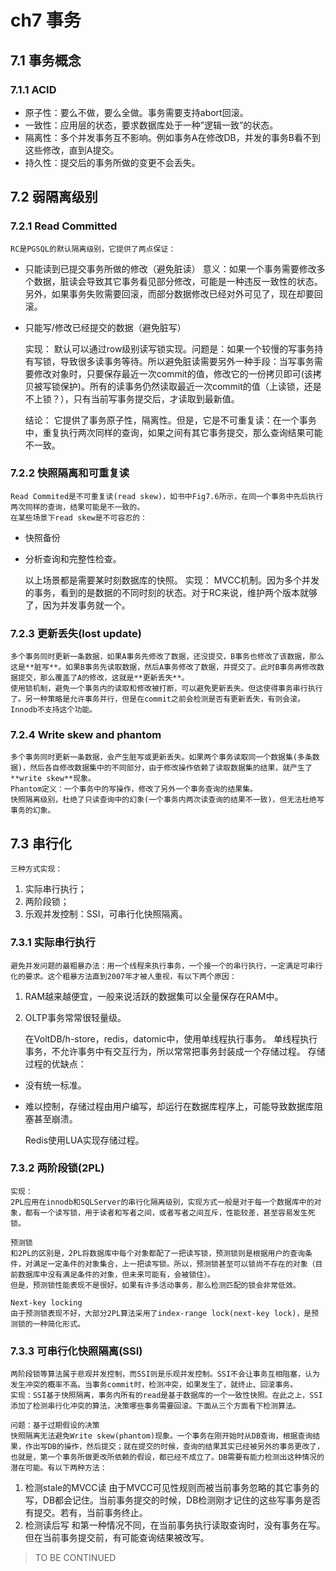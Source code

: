 # ch7 事务

## 7.1 事务概念

### 7.1.1 ACID

- 原子性：要么不做，要么全做。事务需要支持abort回滚。
- 一致性：应用层的状态，要求数据库处于一种”逻辑一致”的状态。
- 隔离性：多个并发事务互不影响。例如事务A在修改DB，并发的事务B看不到这些修改，直到A提交。
- 持久性：提交后的事务所做的变更不会丢失。

## 7.2 弱隔离级别

### 7.2.1 Read Committed

    RC是PGSQL的默认隔离级别，它提供了两点保证：

- 只能读到已提交事务所做的修改（避免脏读）
    意义：如果一个事务需要修改多个数据，脏读会导致其它事务看见部分修改，可能是一种违反一致性的状态。另外，如果事务失败需要回滚，而部分数据修改已经对外可见了，现在却要回滚。

- 只能写/修改已经提交的数据（避免脏写）

    实现：
    默认可以通过row级别读写锁实现。问题是：如果一个较慢的写事务持有写锁，导致很多读事务等待。所以避免脏读需要另外一种手段：当写事务需要修改对象时，只要保存最近一次commit的值，修改它的一份拷贝即可(该拷贝被写锁保护)。所有的读事务仍然读取最近一次commit的值（上读锁，还是不上锁？），只有当前写事务提交后，才读取到最新值。

    结论：
    它提供了事务原子性，隔离性。但是，它是不可重复读：在一个事务中，重复执行两次同样的查询，如果之间有其它事务提交，那么查询结果可能不一致。

### 7.2.2 快照隔离和可重复读

    Read Commited是不可重复读(read skew)，如书中Fig7.6所示，在同一个事务中先后执行两次同样的查询，结果可能是不一致的。
    在某些场景下read skew是不可容忍的：

- 快照备份
- 分析查询和完整性检查。

    以上场景都是需要某时刻数据库的快照。
    实现：
    MVCC机制。因为多个并发的事务，看到的是数据的不同时刻的状态。对于RC来说，维护两个版本就够了，因为并发事务就一个。

### 7.2.3 更新丢失(lost update)

    多个事务同时更新一条数据，如果A事务先修改了数据，还没提交，B事务也修改了该数据，那么这是**脏写**。如果B事务先读取数据，然后A事务修改了数据，并提交了。此时B事务再修改数据提交，那么覆盖了A的修改，这就是**更新丢失**。
    使用锁机制，避免一个事务内的读取和修改被打断，可以避免更新丢失。但这使得事务串行执行了。另一种策略是允许事务并行，但是在commit之前会检测是否有更新丢失，有则会滚。Innodb不支持这个功能。

### 7.2.4 Write skew and phantom

    多个事务同时更新一条数据，会产生脏写或更新丢失。如果两个事务读取同一个数据集(多条数据)，然后各自修改数据集中的不同部分，由于修改操作依赖了读取数据集的结果，就产生了**write skew**现象。
    Phantom定义：一个事务中的写操作，修改了另外一个事务查询的结果集。
    快照隔离级别，杜绝了只读查询中的幻象(一个事务内两次读查询的结果不一致)，但无法杜绝写事务的幻象。


## 7.3 串行化

    三种方式实现：
1. 实际串行执行；
2. 两阶段锁；
3. 乐观并发控制：SSI，可串行化快照隔离。

### 7.3.1 实际串行执行

    避免并发问题的最粗暴办法：用一个线程来执行事务，一个接一个的串行执行，一定满足可串行化的要求。这个粗暴方法直到2007年才被人重视，有以下两个原因：

1. RAM越来越便宜，一般来说活跃的数据集可以全量保存在RAM中。
2. OLTP事务常常很轻量级。

    在VoltDB/h-store，redis，datomic中，使用单线程执行事务。
    单线程执行事务，不允许事务中有交互行为，所以常常把事务封装成一个存储过程。
    存储过程的优缺点：
- 没有统一标准。
- 难以控制，存储过程由用户编写，却运行在数据库程序上，可能导致数据库阻塞甚至崩溃。

    Redis使用LUA实现存储过程。

### 7.3.2 两阶段锁(2PL)

    实现：
    2PL应用在innodb和SQLServer的串行化隔离级别，实现方式一般是对于每一个数据库中的对象，都有一个读写锁，用于读者和写者之间，或者写者之间互斥，性能较差，甚至容易发生死锁。

    预测锁
    和2PL的区别是，2PL将数据库中每个对象都配了一把读写锁，预测锁则是根据用户的查询条件，对满足一定条件的对象集合，上一把读写锁。所以，预测锁甚至可以锁尚不存在的对象（目前数据库中没有满足条件的对象，但未来可能有，会被锁住）。
    但是，预测锁性能表现不是很好。如果有许多活动事务，那么检测匹配的锁会非常低效。

    Next-key locking
    由于预测锁表现不好，大部分2PL算法采用了index-range lock(next-key lock)，是预测锁的一种简化形式。

### 7.3.3 可串行化快照隔离(SSI)

    两阶段锁等算法属于悲观并发控制，而SSI则是乐观并发控制。SSI不会让事务互相阻塞，认为发生冲突的概率不高。当事务commit时，检测冲突，如果发生了，就终止、回滚事务。
    实现：SSI基于快照隔离，事务内所有的read是基于数据库的一个一致性快照。在此之上，SSI添加了检测串行化冲突的算法，决策哪些事务需要回滚。下面从三个方面看下检测算法。

    问题：基于过期假设的决策
    快照隔离无法避免Write skew(phantom)现象。一个事务在刚开始时从DB查询，根据查询结果，作出写DB的操作，然后提交；就在提交的时候，查询的结果其实已经被另外的事务更改了，也就是，第一个事务所做更改所依赖的假设，都已经不成立了。DB需要有能力检测出这种情况的潜在可能。有以下两种方法：

1. 检测stale的MVCC读
由于MVCC可见性规则而被当前事务忽略的其它事务的写，DB都会记住。当前事务提交的时候，DB检测刚才记住的这些写事务是否有提交。若有，当前事务终止。
2. 检测读后写
和第一种情况不同，在当前事务执行读取查询时，没有事务在写。但在当前事务提交前，有可能查询结果被改写。

> TO BE CONTINUED

